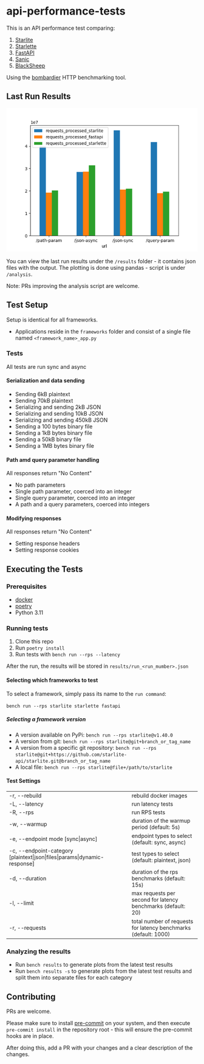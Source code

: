 # api-performance-tests

This is an API performance test comparing:

1. [Starlite](https://github.com/starlite-api/starlite)
2. [Starlette](https://github.com/encode/starlette)
3. [FastAPI](https://github.com/tiangolo/fastapi)
4. [Sanic](https://github.com/sanic-org/sanic)
5. [BlackSheep](https://github.com/Neoteroi/BlackSheep)

Using the [bombardier](https://github.com/codesenberg/bombardier) HTTP benchmarking tool.

## Last Run Results

![Plain Text Results](result.png)

You can view the last run results under the `/results` folder - it contains json files with the output.
The plotting is done using pandas - script is under `/analysis`.

Note: PRs improving the analysis script are welcome.

## Test Setup

Setup is identical for all frameworks.

- Applications reside in the `frameworks` folder and consist of a single file named `<framework_name>_app.py`

### Tests

All tests are run sync and async

#### Serialization and data sending

- Sending 6kB plaintext
- Sending 70kB plaintext
- Serializing and sending 2kB JSON
- Serializing and sending 10kB JSON
- Serializing and sending 450kB JSON
- Sending a 100 bytes binary file
- Sending a 1kB bytes binary file
- Sending a 50kB binary file
- Sending a 1MB bytes binary file

#### Path amd query parameter handling

All responses return "No Content"

- No path parameters
- Single path parameter, coerced into an integer
- Single query parameter, coerced into an integer
- A path and a query parameters, coerced into integers

#### Modifying responses

All responses return "No Content"

- Setting response headers
- Setting response cookies

## Executing the Tests

### Prerequisites

- [docker](https://docs.docker.com/get-docker/)
- [poetry](https://python-poetry.org/docs/#installation)
- Python 3.11

### Running tests

1. Clone this repo
2. Run `poetry install`
3. Run tests with `bench run --rps --latency`

After the run, the results will be stored in `results/run_<run_mumber>.json`

#### Selecting which frameworks to test

To select a framework, simply pass its name to the `run command`:

`bench run --rps starlite starlette fastapi`

##### Selecting a framework version

- A version available on PyPi: `bench run --rps starlite@v1.40.0`
- A version from git: `bench run --rps starlite@git+branch_or_tag_name`
- A version from a specific git repository: `bench run --rps starlite@git+https://github.com/starlite-api/starlite.git@branch_or_tag_name`
- A local file: `bench run --rps starlite@file+/path/to/starlite`

#### Test Settings

|                                                                                            |                                                                 |
| ------------------------------------------------------------------------------------------ | --------------------------------------------------------------- |
| -r, --rebuild                                                                              | rebuild docker images                                           |
| -L, --latency                                                                              | run latency tests                                               |
| -R, --rps                                                                                  | run RPS tests                                                   |
| -w, --warmup                                                                               | duration of the warmup period (default: 5s)                     |
| -e, --endpoint mode [sync&#124;async]                                                      | endpoint types to select (default: sync, async)                 |
| -c, --endpoint-category [plaintext&#124;json&#124;files&#124;params&#124;dynamic-response] | test types to select (default: plaintext, json)                 |
| -d, --duration                                                                             | duration of the rps benchmarks (default: 15s)                   |
| -l, --limit                                                                                | max requests per second for latency benchmarks (default: 20)    |
| -r, --requests                                                                             | total number of requests for latency benchmarks (default: 1000) |

### Analyzing the results

- Run `bench results` to generate plots from the latest test results
- Run `bench results -s` to generate plots from the latest test results and split them into separate files for each category

## Contributing

PRs are welcome.

Please make sure to install [pre-commit](https://pre-commit.com/) on your system, and then execute `pre-commit install`
in the repository root - this will ensure the pre-commit hooks are in place.

After doing this, add a PR with your changes and a clear description of the changes.
